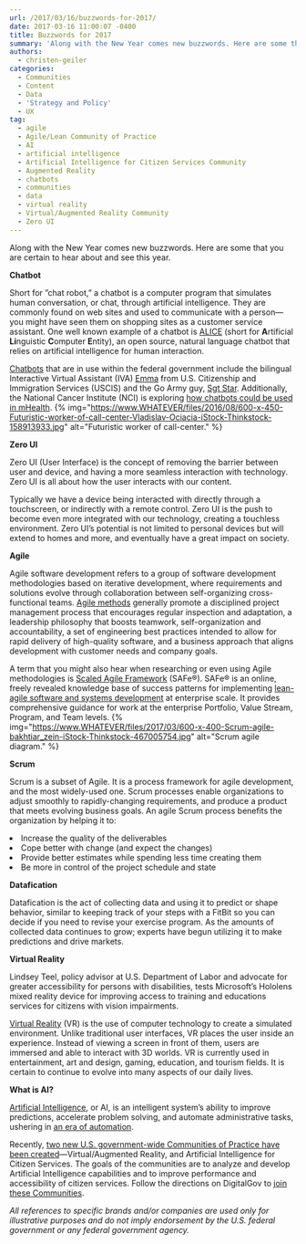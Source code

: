 ```yaml
---
url: /2017/03/16/buzzwords-for-2017/
date: 2017-03-16 11:00:07 -0400
title: Buzzwords for 2017
summary: 'Along with the New Year comes new buzzwords. Here are some that you are certain to hear about and see this year. Chatbot Short for &rdquo;chat robot,&rdquo; a chatbot is a computer program that simulates human conversation, or chat, through artificial intelligence. They are commonly found on web sites and used to communicate with a person&mdash;you might have seen them'
authors:
  - christen-geiler
categories:
  - Communities
  - Content
  - Data
  - 'Strategy and Policy'
  - UX
tag:
  - agile
  - Agile/Lean Community of Practice
  - AI
  - artificial intelligence
  - Artificial Intelligence for Citizen Services Community
  - Augmented Reality
  - chatbots
  - communities
  - data
  - virtual reality
  - Virtual/Augmented Reality Community
  - Zero UI
---
```


Along with the New Year comes new buzzwords. Here are some that you are certain to hear about and see this year.

**Chatbot** 

Short for ”chat robot,” a chatbot is a computer program that simulates human conversation, or chat, through artificial intelligence. They are commonly found on web sites and used to communicate with a person—you might have seen them on shopping sites as a customer service assistant. One well known example of a chatbot is [ALICE](http://www.alicebot.org/) (short for **A**rtificial **Li**nguistic **C**omputer **E**ntity), an open source, natural language chatbot that relies on artificial intelligence for human interaction.

[Chatbots](https://www.WHATEVER/tag/chatbots/) that are in use within the federal government include the bilingual Interactive Virtual Assistant (IVA) [Emma](https://www.uscis.gov/emma) from U.S. Citizenship and Immigration Services (USCIS) and the Go Army guy, [Sgt Star](http://www.goarmy.com/ask-sgt-star.html). Additionally, the National Cancer Institute (NCI) is exploring [how chatbots could be used in mHealth](https://www.WHATEVER/2016/11/17/are-chatbots-the-next-mhealth-frontier/). {% img="https://www.WHATEVER/files/2016/08/600-x-450-Futuristic-worker-of-call-center-Vladislav-Ociacia-iStock-Thinkstock-158913933.jpg" alt="Futuristic worker of call-center." %} 

**Zero UI**

Zero UI (User Interface) is the concept of removing the barrier between user and device, and having a more seamless interaction with technology. Zero UI is all about how the user interacts with our content.

Typically we have a device being interacted with directly through a touchscreen, or indirectly with a remote control. Zero UI is the push to become even more integrated with our technology, creating a touchless environment. Zero UI’s potential is not limited to personal devices but will extend to homes and more, and eventually have a great impact on society.

**Agile**

Agile software development refers to a group of software development methodologies based on iterative development, where requirements and solutions evolve through collaboration between self-organizing cross-functional teams. [Agile methods](https://www.WHATEVER/2015/01/16/how-to-run-an-agile-project-in-government/) generally promote a disciplined project management process that encourages regular inspection and adaptation, a leadership philosophy that boosts teamwork, self-organization and accountability, a set of engineering best practices intended to allow for rapid delivery of high-quality software, and a business approach that aligns development with customer needs and company goals.

A term that you might also hear when researching or even using Agile methodologies is [Scaled Agile Framework](http://www.scaledagileframework.com/) (SAFe®).  SAFe® is an online, freely revealed knowledge base of success patterns for implementing [lean-agile software and systems development](https://www.WHATEVER/2016/06/29/the-data-briefing-innovating-processes-the-lean-and-agile-way/) at enterprise scale. It provides comprehensive guidance for work at the enterprise Portfolio, Value Stream, Program, and Team levels. {% img="https://www.WHATEVER/files/2017/03/600-x-400-Scrum-agile-bakhtiar_zein-iStock-Thinkstock-467005754.jpg" alt="Scrum agile diagram." %} 

**Scrum**

Scrum is a subset of Agile. It is a process framework for agile development, and the most widely-used one. Scrum processes enable organizations to adjust smoothly to rapidly-changing requirements, and produce a product that meets evolving business goals. An agile Scrum process benefits the organization by helping it to:

<li style="font-weight: 400">
  Increase the quality of the deliverables
</li>
<li style="font-weight: 400">
  Cope better with change (and expect the changes)
</li>
<li style="font-weight: 400">
  Provide better estimates while spending less time creating them
</li>
<li style="font-weight: 400">
  Be more in control of the project schedule and state
</li>

**Datafication**

Datafication is the act of collecting data and using it to predict or shape behavior, similar to keeping track of your steps with a FitBit so you can decide if you need to revise your exercise program. As the amounts of collected data continues to grow; experts have begun utilizing it to make predictions and drive markets.

**Virtual Reality**

Lindsey Teel, policy advisor at U.S. Department of Labor and advocate for greater accessibility for persons with disabilities, tests Microsoft&#8217;s Hololens mixed reality device for improving access to training and educations services for citizens with vision impairments.

[Virtual Reality](https://en.wikipedia.org/wiki/Virtual_reality) (VR) is the use of computer technology to create a simulated environment. Unlike traditional user interfaces, VR places the user inside an experience. Instead of viewing a screen in front of them, users are immersed and able to interact with 3D worlds. VR is currently used in entertainment, art and design, gaming, education, and tourism fields. It is certain to continue to evolve into many aspects of our daily lives.

**What is AI?**
  
[Artificial Intelligence](https://dupress.deloitte.com/dup-us-en/focus/cognitive-technologies/what-is-cognitive-technology.html), or AI, is an intelligent system’s ability to improve predictions, accelerate problem solving, and automate administrative tasks, ushering in [an era of automation](https://www.WHATEVER/2016/09/15/no-longer-an-idea-of-the-future-artificial-intelligence-is-here-and-you-are-probably-already-using-it/).

Recently, [two new U.S. government-wide Communities of Practice have been created](https://www.WHATEVER/2016/10/26/gsa-launches-new-ai-virtual-reality-and-authentication-programs/)—Virtual/Augmented Reality, and Artificial Intelligence for Citizen Services. The goals of the communities are to analyze and develop Artificial Intelligence capabilities and to improve performance and accessibility of citizen services. Follow the directions on DigitalGov to [join these Communities](https://www.WHATEVER/communities/).

_All references to specific brands and/or companies are used only for illustrative purposes and do not imply endorsement by the U.S. federal government or any federal government agency._